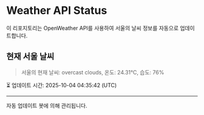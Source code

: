 
# Weather API Status

이 리포지토리는 OpenWeather API를 사용하여 서울의 날씨 정보를 자동으로 업데이트합니다.

## 현재 서울 날씨
> 서울의 현재 날씨: overcast clouds, 온도: 24.31°C, 습도: 76%

⏳ 업데이트 시간: 2025-10-04 04:35:42 (UTC)

---
자동 업데이트 봇에 의해 관리됩니다.
